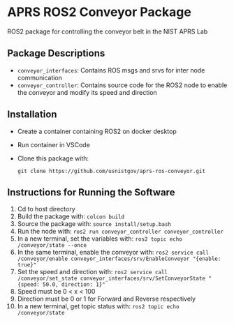 # APRS ROS2 Conveyor Package 

ROS2 package for controlling the conveyor belt in the NIST APRS Lab

## Package Descriptions

* `conveyor_interfaces`: Contains ROS msgs and srvs for inter node communication
* `conveyor_controller`: Contains source code for the ROS2 node to enable the conveyor and modify its speed and direction


## Installation

* Create a container containing ROS2 on docker desktop
* Run container in VSCode
* Clone this package with:

    `git clone https://github.com/usnistgov/aprs-ros-conveyor.git`

  
## Instructions for Running the Software

1. Cd to host directory
2. Build the package with:
    `colcon build`
3. Source the package with:
   `source install/setup.bash`
4. Run the node with:
   `ros2 run conveyor_controller conveyor_controller`
5. In a new terminal, set the variables with:
   `ros2 topic echo /conveyor/state --once`
6. In the same terminal, enable the conveyor with:
    `ros2 service call /conveyor/enable conveyor_interfaces/srv/EnableConveyor "{enable: true}"`
7. Set the speed and direction with:
    `ros2 service call /conveyor/set_state conveyor_interfaces/srv/SetConveyorState "{speed: 50.0, direction: 1}"`
8. Speed must be 0 < x < 100
9. Direction must be 0 or 1 for Forward and Reverse respectively
10. In a new terminal, get topic status with:
     `ros2 topic echo /conveyor/state`




